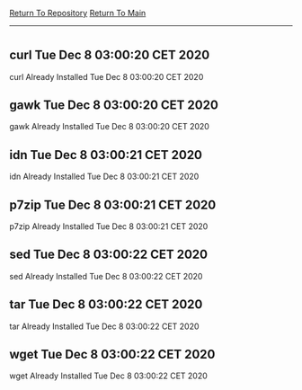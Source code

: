 [Return To Repository](https://github.com/bast69/piholeparser/)
[Return To Main](https://github.com/bast69/piholeparser/blob/master/RecentRunLogs/Mainlog.md)
____________________________________
# 
## curl Tue Dec  8 03:00:20 CET 2020
curl Already Installed Tue Dec  8 03:00:20 CET 2020
## gawk Tue Dec  8 03:00:20 CET 2020
gawk Already Installed Tue Dec  8 03:00:20 CET 2020
## idn Tue Dec  8 03:00:21 CET 2020
idn Already Installed Tue Dec  8 03:00:21 CET 2020
## p7zip Tue Dec  8 03:00:21 CET 2020
p7zip Already Installed Tue Dec  8 03:00:21 CET 2020
## sed Tue Dec  8 03:00:22 CET 2020
sed Already Installed Tue Dec  8 03:00:22 CET 2020
## tar Tue Dec  8 03:00:22 CET 2020
tar Already Installed Tue Dec  8 03:00:22 CET 2020
## wget Tue Dec  8 03:00:22 CET 2020
wget Already Installed Tue Dec  8 03:00:22 CET 2020
